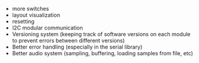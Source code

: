  - more switches
 - layout visualization
 - resetting
 - I2C modular communication
 - Versioning system (keeping track of software versions on each module to prevent errors between different versions)
 - Better error handling (especially in the serial library)
 - Better audio system (sampling, buffering, loading samples from file, etc)